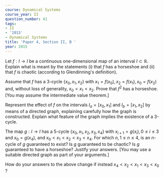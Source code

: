 ```yaml
---
course: Dynamical Systems
course_year: II
question_number: 41
tags:
- II
- '2015'
- Dynamical Systems
title: 'Paper 4, Section II, B '
year: 2015
---
```




Let $f: I \rightarrow I$ be a continuous one-dimensional map of an interval $I \subset \mathbb{R}$. Explain what is meant by the statements (i) that $f$ has a horseshoe and (ii) that $f$ is chaotic (according to Glendinning's definition).

Assume that $f$ has a 3-cycle $\left\{x_{0}, x_{1}, x_{2}\right\}$ with $x_{1}=f\left(x_{0}\right), x_{2}=f\left(x_{1}\right), x_{0}=f\left(x_{2}\right)$ and, without loss of generality, $x_{0}<x_{1}<x_{2}$. Prove that $f^{2}$ has a horseshoe. [You may assume the intermediate value theorem.]

Represent the effect of $f$ on the intervals $I_{a}=\left[x_{0}, x_{1}\right]$ and $I_{b}=\left[x_{1}, x_{2}\right]$ by means of a directed graph, explaining carefully how the graph is constructed. Explain what feature of the graph implies the existence of a 3-cycle.

The map $g: I \rightarrow I$ has a 5-cycle $\left\{x_{0}, x_{1}, x_{2}, x_{3}, x_{4}\right\}$ with $x_{i+1}=g\left(x_{i}\right), 0 \leqslant i \leqslant 3$ and $x_{0}=g\left(x_{4}\right)$, and $x_{0}<x_{1}<x_{2}<x_{3}<x_{4}$. For which $n, 1 \leqslant n \leqslant 4$, is an $n$-cycle of $g$ guaranteed to exist? Is $g$ guaranteed to be chaotic? Is $g$ guaranteed to have a horseshoe? Justify your answers. [You may use a suitable directed graph as part of your arguments.]

How do your answers to the above change if instead $x_{4}<x_{2}<x_{1}<x_{3}<x_{0}$ ?